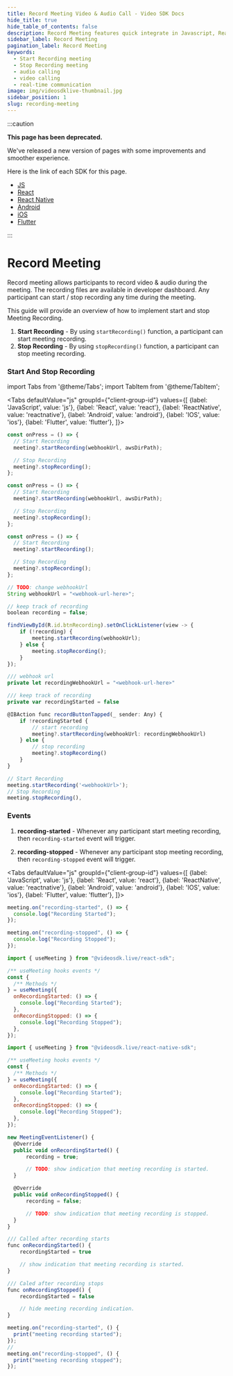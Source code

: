 ```yaml
---
title: Record Meeting Video & Audio Call - Video SDK Docs
hide_title: true
hide_table_of_contents: false
description: Record Meeting features quick integrate in Javascript, React JS, Android, IOS, React Native, Flutter with Video SDK to add live video & audio conferencing to your applications.
sidebar_label: Record Meeting
pagination_label: Record Meeting
keywords:
  - Start Recording meeting
  - Stop Recording meeting
  - audio calling
  - video calling
  - real-time communication
image: img/videosdklive-thumbnail.jpg
sidebar_position: 1
slug: recording-meeting
---
```


:::caution

**This page has been deprecated.**

We've released a new version of pages with some improvements and smoother experience.

Here is the link of each SDK for this page.

- [JS](/javascript/guide/video-and-audio-calling-api-sdk/features/recording-meeting)
- [React](/react/guide/video-and-audio-calling-api-sdk/recording-and-live-streaming/record-meeting)
- [React Native](/react-native/guide/video-and-audio-calling-api-sdk/recording-and-live-streaming/record-meeting)
- [Android](/android/guide/video-and-audio-calling-api-sdk/recording-and-live-streaming/record-meeting)
- [iOS](/ios/guide/video-and-audio-calling-api-sdk/features/recording-meeting)
- [Flutter](/flutter/guide/video-and-audio-calling-api-sdk/recording-and-live-streaming/record-meeting)

:::

# Record Meeting

Record meeting allows participants to record video & audio during the meeting. The recording files are available in developer dashboard.
Any participant can start / stop recording any time during the meeting.

This guide will provide an overview of how to implement start and stop Meeting Recording.

1. **Start Recording** - By using `startRecording()` function, a participant can start meeting recording.
2. **Stop Recording** - By using `stopRecording()` function, a participant can stop meeting recording.

### Start And Stop Recording

import Tabs from '@theme/Tabs';
import TabItem from '@theme/TabItem';

<Tabs
defaultValue="js"
groupId={"client-group-id"}
values={[
{label: 'JavaScript', value: 'js'},
{label: 'React', value: 'react'},
{label: 'ReactNative', value: 'reactnative'},
{label: 'Android', value: 'android'},
{label: 'IOS', value: 'ios'},
{label: 'Flutter', value: 'flutter'},
]}>
<TabItem value="js">

```js
const onPress = () => {
  // Start Recording
  meeting?.startRecording(webhookUrl, awsDirPath);

  // Stop Recording
  meeting?.stopRecording();
};
```

</TabItem>
<TabItem value="react">

```js
const onPress = () => {
  // Start Recording
  meeting?.startRecording(webhookUrl, awsDirPath);

  // Stop Recording
  meeting?.stopRecording();
};
```

</TabItem>
<TabItem value="reactnative">

```js
const onPress = () => {
  // Start Recording
  meeting?.startRecording();

  // Stop Recording
  meeting?.stopRecording();
};
```

</TabItem>
<TabItem value="android">

```js
// TODO: change webhookUrl
String webhookUrl = "<webhook-url-here>";

// keep track of recording
boolean recording = false;

findViewById(R.id.btnRecording).setOnClickListener(view -> {
    if (!recording) {
        meeting.startRecording(webhookUrl);
    } else {
        meeting.stopRecording();
    }
});
```

</TabItem>
<TabItem value="ios">

```js
/// webhook url
private let recordingWebhookUrl = "<webhook-url-here>"

/// keep track of recording
private var recordingStarted = false

@IBAction func recordButtonTapped(_ sender: Any) {
    if !recordingStarted {
        // start recording
        meeting?.startRecording(webhookUrl: recordingWebhookUrl)
    } else {
        // stop recording
        meeting?.stopRecording()
    }
}
```

</TabItem>
<TabItem value="flutter">

```js
// Start Recording
meeting.startRecording('<webhookUrl>');
// Stop Recording
meeting.stopRecording(),
```

</TabItem>
</Tabs>

### Events

1. **recording-started** - Whenever any participant start meeting recording, then `recording-started` event will trigger.

2. **recording-stopped** - Whenever any participant stop meeting recording, then `recording-stopped` event will trigger.

<Tabs
defaultValue="js"
groupId={"client-group-id"}
values={[
{label: 'JavaScript', value: 'js'},
{label: 'React', value: 'react'},
{label: 'ReactNative', value: 'reactnative'},
{label: 'Android', value: 'android'},
{label: 'IOS', value: 'ios'},
{label: 'Flutter', value: 'flutter'},
]}>
<TabItem value="js">

```js
meeting.on("recording-started", () => {
  console.log("Recording Started");
});

meeting.on("recording-stopped", () => {
  console.log("Recording Stopped");
});
```

</TabItem>
<TabItem value="react">

```js
import { useMeeting } from "@videosdk.live/react-sdk";

/** useMeeting hooks events */
const {
  /** Methods */
} = useMeeting({
  onRecordingStarted: () => {
    console.log("Recording Started");
  },
  onRecordingStopped: () => {
    console.log("Recording Stopped");
  },
});
```

</TabItem>
<TabItem value="reactnative">

```js
import { useMeeting } from "@videosdk.live/react-native-sdk";

/** useMeeting hooks events */
const {
  /** Methods */
} = useMeeting({
  onRecordingStarted: () => {
    console.log("Recording Started");
  },
  onRecordingStopped: () => {
    console.log("Recording Stopped");
  },
});
```

</TabItem>
<TabItem value="android">

```js
new MeetingEventListener() {
  @Override
  public void onRecordingStarted() {
      recording = true;

      // TODO: show indication that meeting recording is started.
  }

  @Override
  public void onRecordingStopped() {
      recording = false;

      // TODO: show indication that meeting recording is stopped.
  }
}
```

</TabItem>
<TabItem value="ios">

```js
/// Called after recording starts
func onRecordingStarted() {
    recordingStarted = true

    // show indication that meeting recording is started.
}

/// Caled after recording stops
func onRecordingStopped() {
    recordingStarted = false

    // hide meeting recording indication.
}
```

</TabItem>
<TabItem value="flutter">

```js
meeting.on("recording-started", () {
  print("meeting recording started");
});
//
meeting.on("recording-stopped", () {
  print("meeting recording stopped");
});
```

</TabItem>
</Tabs>
